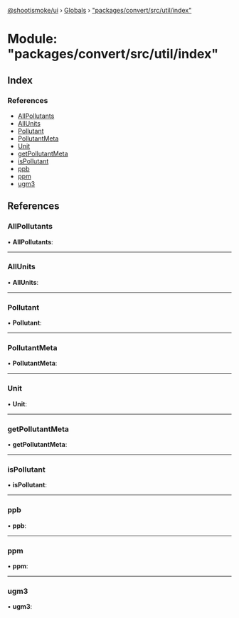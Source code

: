 [@shootismoke/ui](../README.md) › [Globals](../globals.md) › ["packages/convert/src/util/index"](_packages_convert_src_util_index_.md)

# Module: "packages/convert/src/util/index"

## Index

### References

* [AllPollutants](_packages_convert_src_util_index_.md#allpollutants)
* [AllUnits](_packages_convert_src_util_index_.md#allunits)
* [Pollutant](_packages_convert_src_util_index_.md#pollutant)
* [PollutantMeta](_packages_convert_src_util_index_.md#pollutantmeta)
* [Unit](_packages_convert_src_util_index_.md#unit)
* [getPollutantMeta](_packages_convert_src_util_index_.md#getpollutantmeta)
* [isPollutant](_packages_convert_src_util_index_.md#ispollutant)
* [ppb](_packages_convert_src_util_index_.md#ppb)
* [ppm](_packages_convert_src_util_index_.md#ppm)
* [ugm3](_packages_convert_src_util_index_.md#ugm3)

## References

###  AllPollutants

• **AllPollutants**:

___

###  AllUnits

• **AllUnits**:

___

###  Pollutant

• **Pollutant**:

___

###  PollutantMeta

• **PollutantMeta**:

___

###  Unit

• **Unit**:

___

###  getPollutantMeta

• **getPollutantMeta**:

___

###  isPollutant

• **isPollutant**:

___

###  ppb

• **ppb**:

___

###  ppm

• **ppm**:

___

###  ugm3

• **ugm3**:
